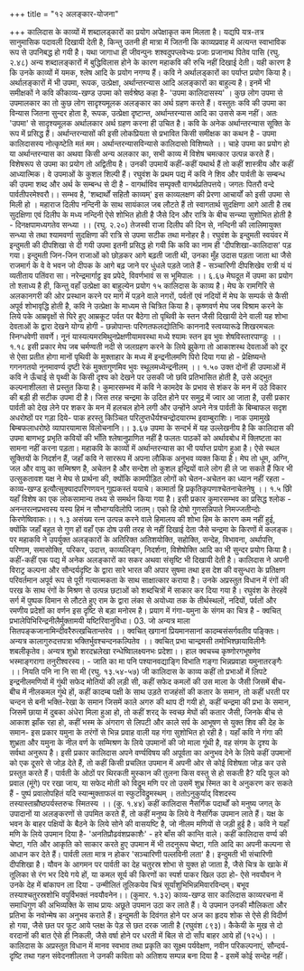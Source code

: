 +++
title = "१२ अलङ्कार-योजना"

+++
कालिदास के काव्यों में शब्दालड्कारों का प्रयोग अपेक्षाकृत कम मिलता है। यद्यपि यत्र-तत्र सानुमासिक पदावली दिखायी देती है, किन्तु उतनी ही मात्रा में जितनी कि काव्यप्रवाह में अत्यन्त स्वाभाविक रूप से उपनिबद्ध हो गयी है। यथा
जागाधा ही जीवन्पुनः शश्वदुपप्लवेभ्यः प्रजाः प्रजानाथ पितेव पासि
(रघु. २.४८) अन्य शब्दालङ्कारों में बुद्धिविलास होने के कारण महाकवि की रुचि नहीं दिखाई देती। यही कारण है कि उनके काव्यों में यमक, श्लेष आदि के प्रयोग नगण्य हैं।
कवि ने अर्थालड्कारों का पर्याप्त प्रयोग किया है। अर्थालङ्कारों में भी उपमा, रूपक, उत्प्रेक्षा, अर्थान्तरन्यास आदि अलङ्कारों का बाहुल्य है। इनमें भी समीक्षकों ने कवि कीकाव्य-खण्ड
उपमा को सर्वश्रेष्ठ कहा है- 'उपमा कालिदासस्य' । कुछ लोग उपमा से उपमालकार का तो कुछ लोग सादृश्यमूलक अलङ्कार का अर्थ ग्रहण करते हैं। वस्तुतः कवि की उपमा का विन्यास जितना सुन्दर होता है, रूपक, उत्प्रेक्षा दृष्टान्त, अर्थान्तरन्यास आदि का उससे कम नहीं। अतः 'उपमा' से सादृश्यमूलक अर्थालकार अर्थ ग्रहण करना ही उचित है। कवि के अनेक अर्थान्तरन्यास सूक्ति के रूप में प्रसिद्ध हैं। अर्थान्तरन्यासों की इसी लोकप्रियता से प्रभावित किसी समीक्षक का कथन है -
उपमा कालिदासस्य नोत्कृष्टेति मतं मम।
अर्थान्तरन्यासविन्यासे कालिदासो विशिष्यते ।। चाहे उपमा का प्रयोग हो या अर्थान्तरन्यास का अथवा किसी अन्य अलकार का, सभी काव्य में विशेष चमत्कार उत्पन्न करते हैं। विशेषरूप से उपमा का प्रयोग तो अद्वितीय है। उनकी उपमायें कहीं-कहीं यथार्थ हैं तो कहीं शास्त्रीय और कहीं आध्यात्मिक। वे उपमाओं के कुशल शिल्पी हैं। रघुवंश के प्रथम पद्य में कवि ने शिव और पार्वती के सम्बन्ध की उपमा शब्द और अर्थ के सम्बन्ध से दी है -
वागर्थाविव सम्पृक्तौ वागर्थप्रतिपत्तये।
जगतः पितरौ वन्दे पार्वतीपरमेश्वरौ।। सम्भव है, 'शब्दार्थों सहितौ काव्यम्' इस काव्यलक्षण की प्रेरणा आचार्यों को इसी उपमा से मिली हो । महाराज दिलीप नन्दिनी के साथ सायंकाल जब लौटते हैं तो स्वागतार्थ सुदक्षिणा आगे आती है तब सुदक्षिणा एवं दिलीप के मध्य नन्दिनी ऐसे शोभित होती है जैसे दिन और रात्रि के बीच सन्च्या सुशोभित होती है -
दिनक्षपामध्यगतेव सन्ध्या ।। (रघु. २.२०) तेजस्वी राजा दिलीप की दिन से, नन्दिनी की लालिमायुक्त सन्ध्या से तथा श्यामवर्णा सुदक्षिणा की रात्रि से उपमा सटीक तथा मनोहर है।
रघुवंश के इन्दुमती स्वयंवर में इन्दुमती की दीपशिखा से दी गयी उपमा इतनी प्रसिद्ध हो गयी कि कवि का नाम ही 'दीपशिखा-कालिदास' पड़ गया। इन्दुमती जिन-जिन राजाओं को छोड़कर आगे बढ़ती जाती थी, उनका मुँह उदास पड़ता जाता था जैसे राजमार्ग के वे वे भवन जो दीपक के आगे बढ़ जाने पर धुंधले पड़ते जाते हैं -
सञ्चारिणी दीपशिखेव रात्री यं यं व्यतीताय पतिंवरा सा।
नरेन्द्रमार्गाट्ट इव प्रपेदे, विवर्णभावं स स भूमिपालः ।। ६.६७ मेघदूत में उपमा का प्रयोग तो श्लाध्य है ही, किन्तु वहाँ उत्प्रेक्षा का बाहुल्येन प्रयोग
१५
कालिदास के काव्य है। मेघ के रामगिरि से अलकानगरी की ओर प्रस्थान करने पर मार्ग में पड़ने वाले नगरों, पर्वतों एवं नदियों में मेघ के सम्पर्क से कैसी अपूर्व शोभावृद्धि होती है, कवि ने उत्प्रेक्षा के माध्यम से चित्रित किया है। कृष्णवर्ण मेघ जब विश्राम करने के लिये पके आम्रवृक्षों से घिरे हुए आम्रकूट पर्वत पर बैठेगा तो पृथिवी के स्तन जैसी दिखायी देने वाली यह शोभा देवताओं के द्वारा देखने योग्य होगी -
छन्नोपान्तः परिणतफलद्योतिभिः काननादै स्त्वय्यारूढे शिखरमचलः स्निग्धवेणी सवर्णे। नूनं यास्यत्यमरमिथुनप्रेक्षणीयामवस्था
मध्ये श्यामः स्तन इव भुवः शेषविस्तारपाण्डुः ।। १.१८ इसी प्रकार मेघ जब चर्मण्वती नदी से जलग्रहण करने के लिये झुकेगा तो आकाशस्थ देवताओं को दूर से ऐसा प्रतीत होगा मानों पृथिवी के मुक्ताहार के मध्य में इन्द्रनीलमणि पिरो दिया गया हो -
प्रेक्षिष्यन्ते गगनगतयो नूनमावर्ण्य दृष्टी
रेकं मुक्तागुणमिव भुवः स्थूलमध्येन्द्रनीलम् ।। १.५० उक्त दोनों ही उपमाओं में कवि ने ऊँचाई से पृथ्वी के किसी दृश्य को देखने पर उसकी जो छवि प्रतिभासित होती है, उसे अद्भुत कल्पनाशीलता से प्रस्तुत किया है।
कुमारसम्भव में कवि ने कामदेव के प्रभाव से शंकर के मन में उठे विकार की बड़ी ही सटीक उपमा दी है। जिस तरह चन्द्रमा के उदित होने पर समुद्र में ज्वार आ जाता है, उसी प्रकार पार्वती को देख लेने पर शकर के मन में हलचल होने लगी और उन्होंने अपने नेत्र पार्वती के बिम्बाफल सदृश अधरोष्ठों पर गड़ा दिये- पाक
हरस्तु किञ्चित परिलुप्तधैर्यश्चन्द्रोदयारम्भ इवाम्बुराशिः। नाक उमामुखे बिम्बफलाधरोष्ठे व्यापारयामास विलोचनानि।। ३.६७ उपमा के सन्दर्भ में यह उल्लेखनीय है कि कालिदास की उपमा बाणभट्ट प्रभृति कवियों की भाँति श्लेषानुप्राणित नहीं है फलतः पाठकों को अर्थावबोध में क्लिष्टता का सामना नहीं करना पड़ता।
महाकवि के काव्यों में अर्थान्तरन्यास का भी पर्याप्त प्रयोग हुआ है। ऐसे स्थल सूक्तियों के निदर्शन हैं, जहाँ कवि ने साररूप में अपना लौकिक अनुभव व्यक्त किया है। मेघ तो धूम, अग्नि, जल और वायु का सम्मिश्रण है, अचेतन है और सन्देश तो कुशल इन्द्रियों वाले लोग ही ले जा सकते हैं फिर भी उत्सुकतावश यक्ष ने मेघ से प्रार्थना की, क्योंकि कामपीड़ित लोगों को चेतन-अचेतन का ध्यान नहीं रहता -
काव्य-खण्ड
इत्यौत्सुक्यादपरिगणयन् गुह्यकस्तं ययाचे।
कामार्ता हि प्रकृतिकृपणाश्चेतनाचेतनेषु ।। १.५ छिी यहाँ विशेष का एक लोकसामान्य तथ्य से समर्थन किया गया है। इसी प्रकार कुमारसम्भव का प्रसिद्ध श्लोक -
अनन्तरत्नप्रभवस्य यस्य हिमं न सौभाग्यविलोपि जातम्। एको हि दोषो गुणसन्निपाते निमज्जतीन्दोः किरणेष्विवाकः।।
१.३ असंख्य रत्न उत्पन्न करने वाले हिमालय की शोभा हिम के कारण कम नहीं हुई, क्योंकि जहाँ बहुत से गुण हों वहाँ एक दोष उसी तरह से नहीं दिखाई देता जैसे चन्द्रमा के किरणों में कलङ्क। पर महाकवि ने उपर्युक्त अलङ्कारों के अतिरिक्त अतिशयोक्ति, सहोक्ति, सन्देह, विभावना, अर्थापत्ति, परिणाम, समासोक्ति, परिकर, उदात्त, काव्यलिङ्ग, निदर्शना, विशेषोक्ति
आदि का भी सुन्दर प्रयोग किया है। कहीं-कहीं एक पद्य में अनेक अलङ्कारों का सकर अथवा संसृष्टि भी दिखायी देती है।
कालिदास ने अपनी विराट्र कल्पना और सौन्दर्यदृष्टि के द्वारा सारे भारत की अपार सुषमा तथा इस देश की वसुन्धरा के प्रतिक्षण परिवर्तमान अपूर्व रूप से पूरी गत्यात्मकता के साथ साक्षात्कार कराया है। उनके अप्रस्तुत विधान में रंगों की परख के साथ रंगों के मिश्रण से उत्पन्न छटाओं को शब्दचित्रों में साकार कर दिया गया है। रघुवंश के तेरहवें सर्ग में पुष्पक विमान से लौटते हुए राम के द्वारा लंका से अयोध्या तक के तीर्थस्थलों, नदियों, पर्वतों और रमणीय प्रदेशों का वर्णन इस दृष्टि से बड़ा मनोरम है। प्रयाग में गंगा-यमुना
के संगम का चित्र है -
क्वचित् प्रभालेपिभिरिन्द्रनीलैर्मुक्तामयी यष्टिरिवानुविधा। 03. जो अन्यत्र माला सितपङ्कजानामिन्दीवरैरुत्खचितान्तरेव ।।
क्वचित् खगानां प्रियमानसानां कादम्बसंसर्गवतीव पङ्क्तिः।
अन्यत्र कालागुरुदत्तपत्रा भक्तिर्भुवश्चन्दनकल्पितेव ।। क्वचित् प्रभा चान्द्रमसी तमोभिश्छायाविलीनैः शबलीकृतेव। अन्यत्र शुभ्रो शरदभ्रलेखा रन्धेष्विालक्ष्यनभः प्रदेशा।। हाल
क्वचच्च कृष्णोरगभूषणेव भस्माङ्गरागा तनुरीश्वरस्य। - जाति का मा पनि पश्यानवद्याङ्गि विभाति गङ्गा भिन्नप्रवाहा यमुनातरङ्गैः ।। नियति पनि ना नि सा
मी (रघु. १३.५४-५७) जी
कालिदास के काव्य कहीं तो प्रभाओं में लिपटे इन्द्रनीलमणियों में गुंथी सफेद मोतियों की लड़ी सी, कहीं सफेद कमलों की उस माला के जैसी जिसमें बीच-बीच में नीलकमल गुंथे हों, कहीं कादम्ब पक्षी के साथ उड़ते राजहंसों की कतार के समान, तो कहीं धरती पर चन्दन से बनी भक्ति-रेखा के समान जिसमें काले अगरु की थाप दी गयी हो, कहीं चन्द्रमा की प्रभा के समान, जिसमें छाया में दुबका अंधेरा मिला हुआ हो, तो कहीं शरद् के स्वच्छ मेघों की कतार जैसी, जिनके बीच से आकाश झाँक रहा हो, कहीं भस्म के अंगराग से लिपटी और काले सर्प के आभूषण से युक्त शिव की देह के समान- इस प्रकार यमुना के तरंगों से भिन्न प्रवाह वाली यह गंगा सुशोभित हो रही है। यहाँ कवि ने गंगा की शुभ्रता और यमुना के नील वर्ण के सम्मिश्रण के लिये उपमानों की जो माला गूंथी है, वह संगम के दृश्य के सर्वथा अनुरूप है।
इसी प्रकार कालिदास अपने वर्ण्यविषय की अपूर्वता का अनुभव देने के लिये कहीं उपमानों को एक दूसरे से जोड़ देते हैं, तो कहीं किसी प्रचलित उपमान में अपनी ओर से कोई विशेषता जोड़ कर उसे प्रस्तुत करते हैं। पार्वती के ओठों पर थिरकती मुस्कान की तुलना किस वस्तु से हो सकती है? यदि फूल को प्रवाल (मूंगे) पर रखा जाय, या सफेद मोती को विद्रुम मणि पर तो उसमें शुभ्र स्मित का वे अनुकरण कर सकते हैं -
पुष्पं प्रवालोपहितं यदि स्यान्मुक्ताफलं वा स्फुटविद्रुमस्थम् । ततोऽनुकुर्याद् विशदस्य तस्यास्ताम्रौष्ठपर्यस्तरुचः स्मितस्य ।।
(कु. १.४४) कहीं कालिदास नैसर्गिक पदार्थों को मनुष्य जगत् के उपादानों या अलङ्करणों से उपमित करते हैं, तो कहीं मनुष्य के लिये वे नैसर्गिक उपमान लाते हैं। यक्ष के भवन के बाहर पक्षियों के बैठने के लिये सोने की वासयष्टि है, जो नीलम मणियों से जड़ी हुई है। कवि ने यहाँ मणि के लिये उपमान दिया है- 'अनतिप्रौढवंशप्रकाशैः' - हरे बाँस की कान्ति वाले। कहीं कालिदास वर्ण्य की चेष्टा, गति और आकृति को साकार करते हुए उपमान में भी तदनुरूप चेष्टा, गति आदि का अपनी कल्पना से आधान कर देते हैं। पार्वती लता मात्र न होकर 'सञ्चारिणी पल्लविनी लता' है। इन्दुमती भी संचारिणी दीपशिखा है। यौवन के आगमन पर पार्वती का देह चतुरस्र शोभा से युक्त हो जाता है, जैसे चित्र के खाके में तूलिका से रंग भर दिये गये हों, या कमल सूर्य की किरणों का स्पर्श पाकर खिल उठा हो- ऐसे नवयौवन ने उनके देह में बांकापन ला दिया -
उन्मीलितं तूलिकयेव चित्रं सूर्यांशुभिभिन्नमिवारविन्दम्। बभूव तस्याश्चतुरस्रशोभि वपुर्विभक्तं नवयौवनेन।।
(कुमार. १.३२)
काव्य-खण्ड
सार कालिदास काव्यरचना में समाधिगुण की अभिव्यक्ति के साथ प्रायः अछूते उपमान उठा कर लाते हैं। ये उपमान उनकी मौलिकता और प्रतिभा के नवोन्मेष का अनुभव कराते हैं। इन्दुमती के दिवंगत होने पर अज का हृदय शोक से ऐसे ही विदीर्ण हो गया, जैसे छत पर फूट आये प्लक्ष के पेड़ से छत दरक जाती है (रघुवंश ८९३)। कैकेयी के मुख से दो वरदानों की बात ऐसे ही निकली, जैसे वर्षा होने पर धरती में बिल से दो साँप बाहर आये हों (१२५)।
। कालिदास के अप्रस्तुत विधान में मानव स्वभाव तथा प्रकृति का सूक्ष्म पर्यवेक्षण, नवीन परिकल्पनाएं, सौन्दर्य-दृष्टि तथा गहन संवेदनशीलता ने उनकी कविता को अतिशय सम्पन्न बना दिया है - इसमें कोई सन्देह नहीं।
